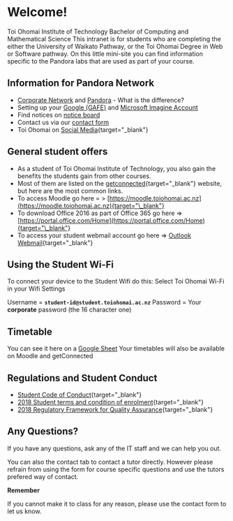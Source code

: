 # Welcome!

Toi Ohomai Institute of Technology Bachelor of Computing and Mathematical Science This intranet is for students who are completing the either the University of Waikato Pathway, or the Toi Ohomai Degree in Web or Software pathway. On this little mini-site you can find information specific to the Pandora labs that are used as part of your course.

## Information for Pandora Network

- [Corporate Network](/CorporateNetwork) and [Pandora](/pandora) - What is the difference?
- Setting up your [Google (GAFE)](/tools) and [Microsoft Imagine Account](/tools)
- Find notices on [notice board](/NoticeBoard)
- Contact us via our [contact form](/contact)
- Toi Ohomai on [Social Media](https://toiohomai.ac.nz/life/social-media){target="\_blank"}

## General student offers

- As a student of Toi Ohomai Institute of Technology, you also gain the benefits the students gain from other courses.
- Most of them are listed on the [getconnected](https://getconnected.toiohomai.ac.nz/myplace){target="\_blank"} website, but here are the most common links.
- To access Moodle go here = > [https://moodle.toiohomai.ac.nz](https://moodle.toiohomai.ac.nz){target="\_blank"}
- To download Office 2016 as part of Office 365 go here => [https://portal.office.com/Home](https://portal.office.com/Home){target="\_blank"}
- To access your student webmail account go here => [Outlook Webmail](https://outlook.office365.com/owa/?realm=student.toiohomai.ac.nz){target="\_blank"}

## Using the Student Wi-Fi

To connect your device to the Student Wifi do this:
Select Toi Ohomai Wi-Fi in your Wifi Settings

Username = **`student-id@student.toiohomai.ac.nz`**
Password = Your **corporate** password (the 16 character one)

## Timetable

You can see it here on a <a href="https://docs.google.com/spreadsheets/d/1BNIFwYjH3DzgI-nTBoLueWMPF6fIU8tVP08_5_yu6n8/edit?usp=sharing" target="_blank">Google Sheet</a>
Your timetables will also be available on Moodle and getConnected

## Regulations and Student Conduct

- [Student Code of Conduct](https://toiohomai.ac.nz/sites/default/files/inline-files/Student%20Code%20of%20Conduct%20from%202018%20Regs.pdf){target="\_blank"}
- [2018 Student terms and condition of enrolment](https://toiohomai.ac.nz/sites/default/files/inline-files/Toi%20Ohomai_Enrolment%20Terms%20and%20Conditions_2018.pdf){target="\_blank"}
- [2018 Regulatory Framework for Quality Assurance](https://toiohomai.ac.nz/sites/default/files/inline-files/2018%20Regulatory%20Framework%20%28approved%20AB121017%29.pdf){target="\_blank"}

## Any Questions?

If you have any questions, ask any of the IT staff and we can help you out.

You can also the contact tab to contact a tutor directly. However please refrain from using the form for course specific questions and use the tutors prefered way of contact.

**Remember**

If you cannot make it to class for any reason, please use the contact form to let us know.
